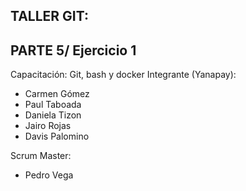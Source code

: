 ## TALLER GIT:

## PARTE 5/ Ejercicio 1
Capacitación: Git, bash y docker
Integrante (Yanapay):
- Carmen Gómez
- Paul Taboada
- Daniela Tizon
- Jairo Rojas
- Davis Palomino

Scrum Master:
- Pedro Vega


